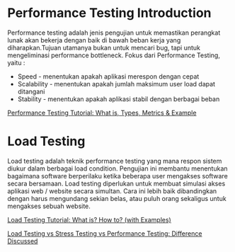 # Performance Testing Introduction

Performance testing adalah jenis pengujian untuk memastikan perangkat lunak akan bekerja dengan baik di bawah beban kerja yang diharapkan.Tujuan utamanya bukan untuk mencari bug, tapi untuk mengeliminasi performance bottleneck. Fokus dari Performance Testing, yaitu :

- Speed - menentukan apakah aplikasi merespon dengan cepat
- Scalability - menentukan apakah jumlah maksimum user load dapat ditangani
- Stability - menentukan apakah aplikasi stabil dengan berbagai beban

[Performance Testing Tutorial: What is, Types, Metrics & Example](https://www.guru99.com/performance-testing.html)

# **Load Testing**

Load testing adalah teknik performance testing yang mana respon sistem diukur dalam berbagai load condition. Pengujian ini membantu menentukan bagaimana software berperilaku ketika beberapa user mengakses software secara bersamaan. Load testing diperlukan untuk membuat simulasi akses aplikasi web / website secara simultan. Cara ini lebih baik dibandingkan dengan harus mengundang sekian belas, atau puluh orang sekaligus untuk mengakses sebuah website.

[Load Testing Tutorial: What is? How to? (with Examples)](https://www.guru99.com/load-testing-tutorial.html)

[Load Testing vs Stress Testing vs Performance Testing: Difference Discussed](http://guru99.com/performance-vs-load-vs-stress-testing.html)